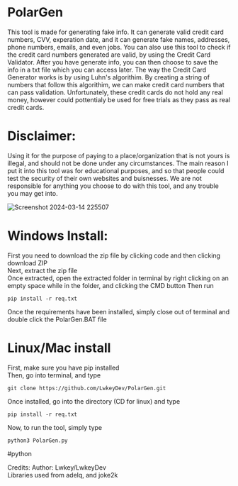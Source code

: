# PolarGen
This tool is made for generating fake info.  It can generate valid credit card numbers, CVV, experation date, and it can generate fake names, addresses, phone numbers, emails, and even jobs.  You can also use this tool to check if the credit card numbers generated are valid, by using the Credit Card Validator.  After you have generate info, you can then choose to save the info in a txt file which you can access later.  The way the Credit Card Generator works is by using Luhn's algorithim.  By creating a string of numbers that follow this algorithim, we can make credit card numbers that can pass validation.  Unfortunately, these credit cards do not hold any real money, however could pottentialy be used for free trials as they pass as real credit cards.  

# Disclaimer:  
Using it for the purpose of paying to a place/organization that is not yours is illegal, and should not be done under any circumstances.  The main reason I put it into this tool was for educational purposes, and so that people could test the security of their own websites and buisnesses.  We are not responsible for anything you choose to do with this tool, and any trouble you may get into.  

![Screenshot 2024-03-14 225507](https://github.com/LwkeyDev/PolarGen/assets/95990372/e1507e04-8529-4fa3-962e-a0955500bf65)

# Windows Install:
First you need to download the zip file by clicking code and then clicking download ZIP  
Next, extract the zip file    
Once extracted, open the extracted folder in terminal by right clicking on an empty space while in the folder, and clicking the CMD button
Then run

```
pip install -r req.txt
```
Once the requirements have been installed, simply close out of terminal and double click the PolarGen.BAT file  

# Linux/Mac install
First, make sure you have pip installed  
Then, go into terminal, and type
```
git clone https://github.com/LwkeyDev/PolarGen.git  
```
Once installed, go into the directory (CD for linux) and type
```
pip install -r req.txt
``` 
Now, to run the tool, simply type  

```
python3 PolarGen.py
```


#python











Credits:
Author: Lwkey/LwkeyDev  
Libraries used from adelq, and joke2k
